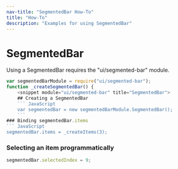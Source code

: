 ```yaml
---
nav-title: "SegmentedBar How-To"
title: "How-To"
description: "Examples for using SegmentedBar"
---
```

# SegmentedBar
Using a SegmentedBar requires the "ui/segmented-bar" module.
``` JavaScript
var segmentedBarModule = require("ui/segmented-bar");
function _createSegmentedBar() {
    <snippet module="ui/segmented-bar" title="SegmentedBar">
    ## Creating a SegmentedBar
    ``` JavaScript
    var segmentedBar = new segmentedBarModule.SegmentedBar();
    ```
### Binding segmentedBar.items
``` JavaScript
segmentedBar.items = _createItems(3);
```
### Selecting an item programmatically
``` JavaScript
segmentedBar.selectedIndex = 9;
```
